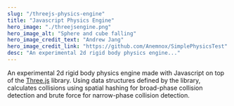 ```yaml
---
slug: "/threejs-physics-engine"
title: "Javascript Physics Engine"
hero_image: "./threejsengine.png"
hero_image_alt: "Sphere and cube falling"
hero_image_credit_text: "Andrew Jang"
hero_image_credit_link: "https://github.com/Anemnox/SimplePhysicsTest"
desc: "An experimental 2d rigid body physics engine..."
---
```

An experimental 2d rigid body physics engine made with Javascript on top of
the [Three.js](https://threejs.org/) library. Using data structures defined
by the library, calculates collisions using spatial hashing for broad-phase
collision detection and brute force for narrow-phase collision detection.
